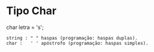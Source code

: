 # Tipo Char

char letra = 's';

    string : " " haspas (programação: haspas duplas).
    char :   ' ' apóstrofo (programação: haspas simples).
